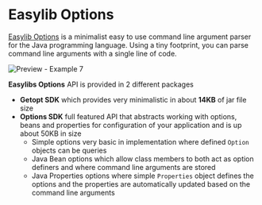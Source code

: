 # Easylib Options
[Easylib Options](https://github.com/easylibs/cmdline-options) is a minimalist easy to use command line argument parser for the Java programming language. Using a tiny footprint, you can parse command line arguments with a single line of code.

![Preview - Example 7](https://user-images.githubusercontent.com/18365790/78848880-04999d00-79e1-11ea-82af-e3eb1f26c306.png)

**Easylibs Options** API is provided in 2 different packages
+ **Getopt SDK** which provides very minimalistic in about **14KB** of jar file size
+ **Options SDK** full featured API that abstracts working with options, beans and properties for configuration of your application and is up about 50KB in size
  * Simple options very basic in implementation where defined `Option` objects can be queries
  * Java Bean options which allow class members to both act as option definers and where command line arguments are stored
  * Java Properties options where simple `Properties` object defines the options and the properties are automatically updated based on the command line arguments

